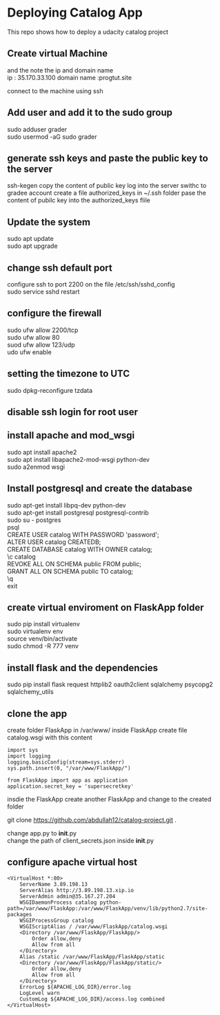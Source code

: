 # Deploying Catalog App

This repo shows how to deploy a udacity catalog project 

## Create virtual Machine
and the note the ip and domain name  
ip : 35.170.33.100
domain name :progtut.site

connect to the machine using ssh  

## Add user and add it to the sudo group
sudo adduser grader  
sudo usermod -aG sudo grader  

## generate ssh keys and paste the public key to the server
ssh-kegen
copy the content of public key
log into the server 
swithc to gradee account
create a file authorized_keys in ~/.ssh folder
pase the content of pubilc key into the authorized_keys flile

## Update the system
sudo apt update  
sudo apt upgrade  


## change ssh default port
configure ssh to port 2200 on the file /etc/ssh/sshd_config  
sudo service sshd restart  

## configure the firewall

sudo ufw allow 2200/tcp  
sudo ufw allow 80  
suod ufw allow 123/udp  
udo ufw enable  

## setting the timezone to UTC
sudo dpkg-reconfigure tzdata  


## disable ssh login for root user

## install apache and mod_wsgi
sudo apt install apache2  
sudo apt install libapache2-mod-wsgi python-dev  
sudo a2enmod wsgi  

## Install postgresql and create the database
sudo apt-get install libpq-dev python-dev  
sudo apt-get install postgresql postgresql-contrib  
sudo su - postgres  
psql  
CREATE USER catalog WITH PASSWORD 'password';  
ALTER USER catalog CREATEDB;  
CREATE DATABASE catalog WITH OWNER catalog;  
\c catalog  
REVOKE ALL ON SCHEMA public FROM public;  
GRANT ALL ON SCHEMA public TO catalog;  
\q  
exit  

## create virtual enviroment on FlaskApp folder 
sudo pip install virtualenv  
sudo virtualenv env  
source venv/bin/activate  
sudo chmod -R 777 venv  

## install flask and the dependencies
sudo pip install flask request httplib2 oauth2client sqlalchemy psycopg2 sqlalchemy_utils  

## clone the app 
create folder FlaskApp in /var/www/
inside FlaskApp create file catalog.wsgi with this content
```
import sys
import logging
logging.basicConfig(stream=sys.stderr)
sys.path.insert(0, "/var/www/FlaskApp/")

from FlaskApp import app as application
application.secret_key = 'supersecretkey'
```
insdie the FlaskApp create another FlaskApp and change to the created folder  

git clone https://github.com/abdullah12/catalog-project.git .  

change app.py to __init__.py  
change the path of client_secrets.json inside __init__.py  

## configure apache virtual host 
```
<VirtualHost *:80>
    ServerName 3.89.198.13
    ServerAlias http://3.89.198.13.xip.io
    ServerAdmin admin@35.167.27.204
    WSGIDaemonProcess catalog python-path=/var/www/FlaskApp:/var/www/FlaskApp/venv/lib/python2.7/site-packages
    WSGIProcessGroup catalog
    WSGIScriptAlias / /var/www/FlaskApp/catalog.wsgi
    <Directory /var/www/FlaskApp/FlaskApp/>
        Order allow,deny
        Allow from all
    </Directory>
    Alias /static /var/www/FlaskApp/FlaskApp/static
    <Directory /var/www/FlaskApp/FlaskApp/static/>
        Order allow,deny
        Allow from all
    </Directory>
    ErrorLog ${APACHE_LOG_DIR}/error.log
    LogLevel warn
    CustomLog ${APACHE_LOG_DIR}/access.log combined
</VirtualHost>
```







